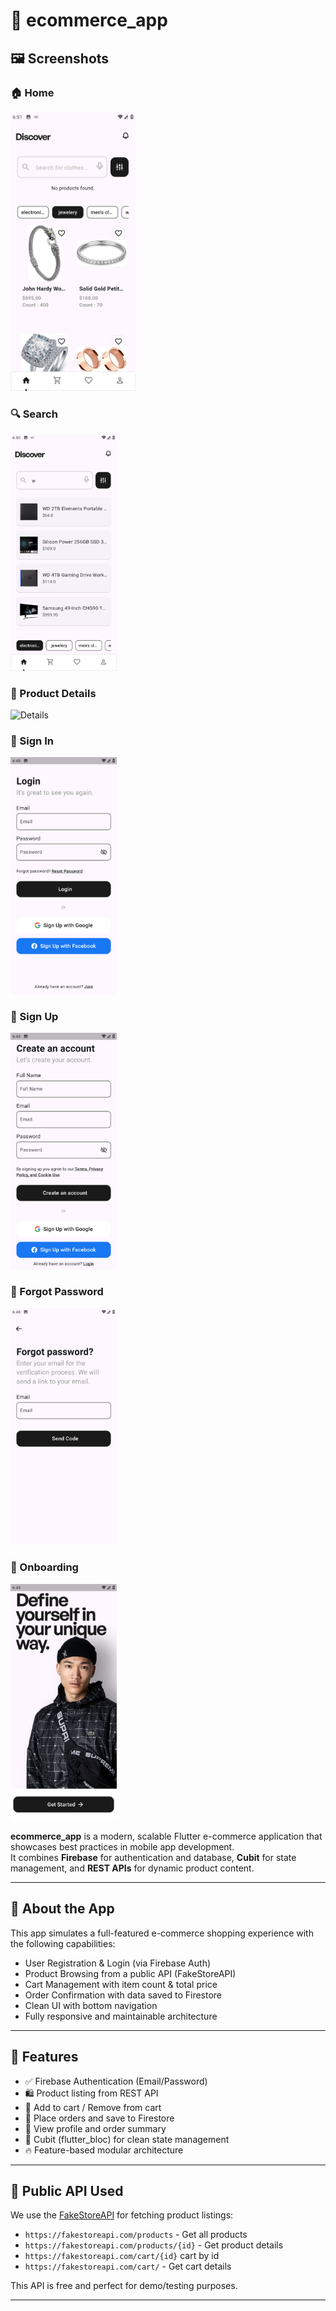 # 🛒 ecommerce_app

## 🖼️ Screenshots

### 🏠 Home
<img src="assets/screenshots/home.png" alt="Home" width="200" />

### 🔍 Search
<img src="assets/screenshots/search.png" alt="Search" width="170" />

### 🛒 Product Details
<img src="assets/screenshots/products_details.png" alt="Details" width="170" />

### 🔐 Sign In
<img src="assets/screenshots/sign_in.png" alt="Sign In" width="170" />

### 📝 Sign Up
<img src="assets/screenshots/sign_up.png" alt="Sign Up" width="170" />

### 🔄 Forgot Password
<img src="assets/screenshots/forgot_password.png" alt="Forgot Password" width="170" />

### 🚀 Onboarding
<img src="assets/screenshots/onboarding.png" alt="Onboarding" width="170" />

**ecommerce_app** is a modern, scalable Flutter e-commerce application that showcases best practices in mobile app development.  
It combines **Firebase** for authentication and database, **Cubit** for state management, and **REST APIs** for dynamic product content.

---

## 📱 About the App

This app simulates a full-featured e-commerce shopping experience with the following capabilities:

- User Registration & Login (via Firebase Auth)
- Product Browsing from a public API (FakeStoreAPI)
- Cart Management with item count & total price
- Order Confirmation with data saved to Firestore
- Clean UI with bottom navigation
- Fully responsive and maintainable architecture

---

## 🚀 Features

- ✅ Firebase Authentication (Email/Password)
- 🛍️ Product listing from REST API
- 🛒 Add to cart / Remove from cart
- 🧾 Place orders and save to Firestore
- 📄 View profile and order summary
- 🧠 Cubit (flutter_bloc) for clean state management
- 🔥 Feature-based modular architecture

---

## 🔗 Public API Used

We use the [FakeStoreAPI](https://fakestoreapi.com/) for fetching product listings:
- `https://fakestoreapi.com/products` - Get all products
- `https://fakestoreapi.com/products/{id}` - Get product details
- `https://fakestoreapi.com/cart/{id}` cart by id
- `https://fakestoreapi.com/cart/` - Get cart details

This API is free and perfect for demo/testing purposes.

---



